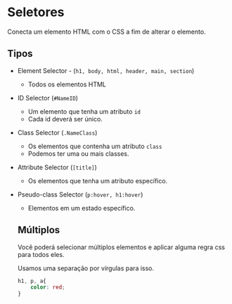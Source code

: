 # Seletores

Conecta um elemento HTML com o CSS a fim de alterar o elemento. 

## Tipos

* Element Selector - (`h1, body, html, header, main, section`)
    - Todos os elementos HTML

* ID Selector (`#NameID`)
    - Um elemento que tenha um atributo `id`
    - Cada id deverá ser único.

* Class Selector (`.NameClass`)
    - Os elementos que contenha um atributo `class`
    - Podemos ter uma ou mais classes.

* Attribute Selector (`[title]`)
    - Os elementos que tenha um atributo específico.

* Pseudo-class Selector (`p:hover, h1:hover`)
    - Elementos em um estado específico.

    ## Múltiplos

    Você poderá selecionar múltiplos elementos e aplicar alguma regra css para todos eles.

    Usamos uma separação por vírgulas para isso.

    ```css
    h1, p, a{
        color: red;
    }
    ```